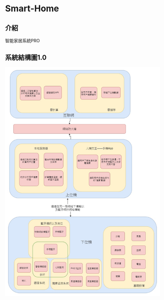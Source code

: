# Smart-Home
## 介紹
智能家居系統PRO

## 系統結構圖1.0
![img](https://github.com/PCMS-IT-2019/Smart-Home/blob/master/Architecture%20diagram.jpg?raw=true)
